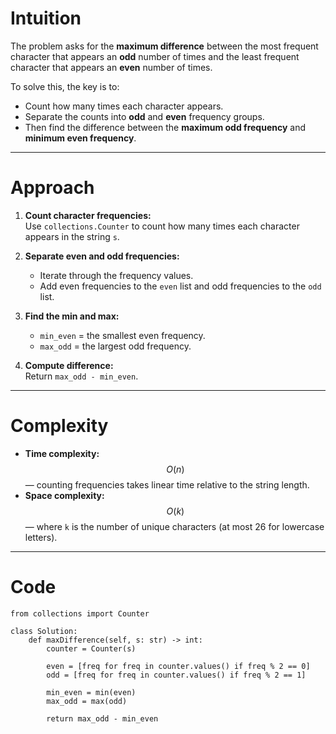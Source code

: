 # Intuition

The problem asks for the **maximum difference** between the most frequent character that appears an **odd** number of times and the least frequent character that appears an **even** number of times.

To solve this, the key is to:

- Count how many times each character appears.
- Separate the counts into **odd** and **even** frequency groups.
- Then find the difference between the **maximum odd frequency** and **minimum even frequency**.

---

# Approach

1. **Count character frequencies:**  
   Use `collections.Counter` to count how many times each character appears in the string `s`.

2. **Separate even and odd frequencies:**
   - Iterate through the frequency values.
   - Add even frequencies to the `even` list and odd frequencies to the `odd` list.

3. **Find the min and max:**
   - `min_even` = the smallest even frequency.
   - `max_odd` = the largest odd frequency.

4. **Compute difference:**  
   Return `max_odd - min_even`.

---

# Complexity

- **Time complexity:** $$O(n)$$ — counting frequencies takes linear time relative to the string length.
- **Space complexity:** $$O(k)$$ — where `k` is the number of unique characters (at most 26 for lowercase letters).

---

# Code

```python3 []
from collections import Counter

class Solution:
    def maxDifference(self, s: str) -> int:
        counter = Counter(s)

        even = [freq for freq in counter.values() if freq % 2 == 0]
        odd = [freq for freq in counter.values() if freq % 2 == 1]

        min_even = min(even)
        max_odd = max(odd)

        return max_odd - min_even
```
